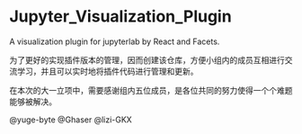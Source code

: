 # Jupyter_Visualization_Plugin
A visualization plugin for jupyterlab by React and Facets.


为了更好的实现插件版本的管理，因而创建该仓库，方便小组内的成员互相进行交流学习，并且可以实时地将插件代码进行管理和更新。


在本次的大一立项中，需要感谢组内五位成员，是各位共同的努力使得一个个难题能够被解决。

@yuge-byte  @Ghaser  @lizi-GKX  
